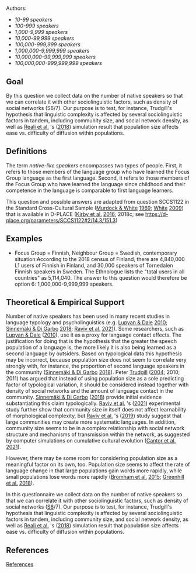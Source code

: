 # [](ContributionTable?__template__=property.md&property=name#cldf:OD1)

Authors: [](ContributionTable?__template__=property.md&property=contributor#cldf:OD1)
- *10-99 speakers*
- *100-999 speakers*
- *1,000-9,999 speakers*
- *10,000-99,999 speakers*
- *100,000-999,999 speakers*
- *1,000,000-9,999,999 speakers*
- *10,000,000-99,999,999 speakers*
- *100,000,000-999,999,999 speakers*

## Goal

By this question we collect data on the number of native speakers so that we can correlate it with other sociolinguistic factors, such as density of social networks (S6/7). Our purpose is to test, for instance, Trudgill's hypothesis that linguistic complexity is affected by several sociolinguistic factors in tandem, including community size, and social network density, as well as [Reali et al.](sources.bib?ref&with_internal_ref_link&keep_label#cldf:RealiEtAl2018) 's ([2018](sources.bib?ref&with_internal_ref_link&keep_label#cldf:RealiEtAl2018)) simulation result that population size affects ease vs. difficulty of diffusion within populations.


## Definitions

The term *native-like speakers* encompasses two types of people. First, it refers to those members of the language group who have learned the Focus Group language as the first language. Second, it refers to those members of the Focus Group who have learned the language since childhood and their competence in the language is comparable to first language learners.


This question and possible answers are adapted from question SCCS1122 in the Standard Cross-Cultural Sample ([Murdock & White](sources.bib?ref&with_internal_ref_link&keep_label#cldf:MurdockWhite1969) [1969](sources.bib?ref&with_internal_ref_link&keep_label#cldf:MurdockWhite1969); [White](sources.bib?ref&with_internal_ref_link&keep_label#cldf:White2009) [2009](sources.bib?ref&with_internal_ref_link&keep_label#cldf:White2009)) that is available in D-PLACE ([Kirby et al.](sources.bib?ref&with_internal_ref_link&keep_label#cldf:KirbyEtAl2016) [2016](sources.bib?ref&with_internal_ref_link&keep_label#cldf:KirbyEtAl2016); 2018c; see https://d-place.org/parameters/SCCS1122#2/14.3/151.3)


## Examples

- Focus Group = Finnish, Neighbour Group = Swedish, contemporary situation:According to the 2018 census of Finland, there are 4,840,000 L1 users of Finnish in Finland, and 30,000 speakers of Tornedalen Finnish speakers in Sweden. The Ethnologue lists the "total users in all countries" as 5,114,040. The answer to this question would therefore be option 6: 1,000,000-9,999,999 speakers.

## Theoretical & Empirical Support

Number of native speakers has been used in many recent studies in language typology and psycholinguistics (e.g. [Lupyan & Dale](sources.bib?ref&with_internal_ref_link&keep_label#cldf:LupyanDale2010) [2010](sources.bib?ref&with_internal_ref_link&keep_label#cldf:LupyanDale2010); [Sinnemäki & Di Garbo](sources.bib?ref&with_internal_ref_link&keep_label#cldf:SinnemakiDiGarbo2018) [2018](sources.bib?ref&with_internal_ref_link&keep_label#cldf:SinnemakiDiGarbo2018); [Raviv et al.](sources.bib?ref&with_internal_ref_link&keep_label#cldf:RavivEtAl2021) [2021](sources.bib?ref&with_internal_ref_link&keep_label#cldf:RavivEtAl2021)). Some researchers, such as [Lupyan & Dale](sources.bib?ref&with_internal_ref_link&keep_label#cldf:LupyanDale2010) ([2010](sources.bib?ref&with_internal_ref_link&keep_label#cldf:LupyanDale2010)), use it as a proxy for language contact effects. The justification for doing that is the hypothesis that the greater the speech population of a language is, the more likely it is also being learned as a second language by outsiders. Based on typological data this hypothesis may be incorrect, because population size does not seem to correlate very strongly with, for instance, the proportion of second language speakers in the community ([Sinnemäki & Di Garbo](sources.bib?ref&with_internal_ref_link&keep_label#cldf:SinnemakiDiGarbo2018) [2018](sources.bib?ref&with_internal_ref_link&keep_label#cldf:SinnemakiDiGarbo2018)). Peter [Trudgill](sources.bib?ref&with_internal_ref_link&keep_label#cldf:Trudgill2004) ([2004](sources.bib?ref&with_internal_ref_link&keep_label#cldf:Trudgill2004); 2010; 2011) has argued that instead of using population size as a sole predicting factor of typological variation, it should be considered instead together with density of social networks and the amount of language contact in the community. [Sinnemäki & Di Garbo](sources.bib?ref&with_internal_ref_link&keep_label#cldf:SinnemakiDiGarbo2018) ([2018](sources.bib?ref&with_internal_ref_link&keep_label#cldf:SinnemakiDiGarbo2018)) provide initial evidence substantiating this claim typologically. [Raviv et al.](sources.bib?ref&with_internal_ref_link&keep_label#cldf:RavivEtAl2021) 's ([2021](sources.bib?ref&with_internal_ref_link&keep_label#cldf:RavivEtAl2021)) experimental study further show that community size in itself does not affect learnability of morphological complexity, but [Raviv et al.](sources.bib?ref&with_internal_ref_link&keep_label#cldf:RavivEtAl2019) 's ([2019](sources.bib?ref&with_internal_ref_link&keep_label#cldf:RavivEtAl2019)) study suggest that large communities may create more systematic languages. In addition, community size seems to be in a complex relationship with social network structure and mechanisms of transmission within the network, as suggested by computer simulations on cumulative cultural evolution ([Cantor et al.](sources.bib?ref&with_internal_ref_link&keep_label#cldf:CantorEtAl2021) [2021](sources.bib?ref&with_internal_ref_link&keep_label#cldf:CantorEtAl2021)).

However, there may be some room for considering population size as a meaningful factor on its own, too. Population size seems to affect the rate of language change in that large populations gain words more rapidly, while small populations lose words more rapidly ([Bromham et al.](sources.bib?ref&with_internal_ref_link&keep_label#cldf:BromhamEtAl2015) [2015](sources.bib?ref&with_internal_ref_link&keep_label#cldf:BromhamEtAl2015); [Greenhill et al.](sources.bib?ref&with_internal_ref_link&keep_label#cldf:GreenhillEtAl2018) [2018](sources.bib?ref&with_internal_ref_link&keep_label#cldf:GreenhillEtAl2018)).

In this questionnaire we collect data on the number of native speakers so that we can correlate it with other sociolinguistic factors, such as density of social networks ([S6](S6.md)/7). Our purpose is to test, for instance, Trudgill's hypothesis that linguistic complexity is affected by several sociolinguistic factors in tandem, including community size, and social network density, as well as [Reali et al.](sources.bib?ref&with_internal_ref_link&keep_label#cldf:RealiEtAl2018) 's ([2018](sources.bib?ref&with_internal_ref_link&keep_label#cldf:RealiEtAl2018)) simulation result that population size affects ease vs. difficulty of diffusion within populations.

## References

[References](Source?cited_only&with_link#cldf:__all__)